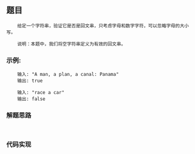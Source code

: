 ## 题目
```
    给定一个字符串，验证它是否是回文串，只考虑字母和数字字符，可以忽略字母的大小写。
    
    说明：本题中，我们将空字符串定义为有效的回文串。
```

### 示例:
```
    输入: "A man, a plan, a canal: Panama"
    输出: true
    
    输入: "race a car"
    输出: false
```

### 解题思路
```
   
```

### 代码实现
```
   
   
   
   
```